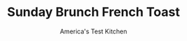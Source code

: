 ---
layout: ../../layouts/MarkdownPostLayout.astro
title: Sunday Brunch French Toast
author: America's Test Kitchen
pubDate: 2023-03-15
description: "Cooking French toast two pieces at a time is no way to feed a table full of hungry diners. Could we find a way to cook eight slices at once?"
image_url: https://res.cloudinary.com/hksqkdlah/image/upload/ar_1:1,c_fill,dpr_2.0,f_auto,fl_lossy.progressive.strip_profile,g_faces:auto,q_auto:low,w_344/6386_dj08-sfs-4c-frenchtoastver4-0002-279789
tags: ["Main Courses","Breads","Breakfast & Brunch"]
calories: 2080
protein: 17
carbohydrates: 48
fats: 
fiber: 2
ingredients: ["8 slices, hearty white sandwich bread","6 , large eggs","3/4 cup, half-and-half","1 tablespoon, vanilla extract","2 teaspoons, lemon juice","1/4 teaspoon, salt","1/4 cup, vegetable oil","6 tablespoons, light brown sugar","1 tablespoon, maple syrup","1/2 teaspoon, ground cinnamon"]
serves: 4
time: "1 hour"
instructions: ["Adjust oven rack to lower-middle position and heat oven to 300 degrees. Bake bread on rimmed baking sheet until dry, about 8 minutes per side. Let bread cool 5 minutes. Increase oven temperature to 475 degrees.","Whisk eggs, half-and-half, vanilla, lemon juice, and salt in 13 by 9-inch pan. Soak 4 slices bread in egg mixture until just saturated, about 30 seconds per side. Transfer to wire rack and repeat with remaining bread.","Pour oil onto rimmed baking sheet, turning sheet to coat. Transfer to oven and heat until just smoking, about 4 minutes. Using fork, stir brown sugar, maple syrup, and cinnamon in small bowl until mixture resembles wet sand.","Arrange soaked bread on hot baking sheet and bake until golden brown on first side, about 10 minutes. Flip bread and sprinkle evenly with sugar mixture. Cook until sugar is deep brown and bubbling, about 6 minutes. Cool toast on wire rack for 2 minutes. Serve."]
nutrition: ["302 mg Potassium","279 mg Phosphorus","186 mg Calcium","3 mg Iron","42 mg Magnesium","504 mg Sodium","1 mg Zinc","28 g Fat","3 mg Niacin (B3)","14 g Monounsaturated","4 g Polyunsaturated","1 mg Vitamin C","1 µg Vitamin D","295 mg Cholesterol","6 g Saturated","2 g Fiber","11 µg Folic acid","74 µg Folate (food)","22 g Sugars","3 µg Vitamin K","119 g Water","48 g Carbs","94 µg Folate equivalent (total)","17 g Protein","4 mg Vitamin E","164 µg Vitamin A","520 kcal Energy","16 g Sugars, added","2080 calories"]
notes: "Be sure to use a firm-textured bread such as Arnold Country Classic White or Pepperidge Farm Farmhouse Hearty White here."
---